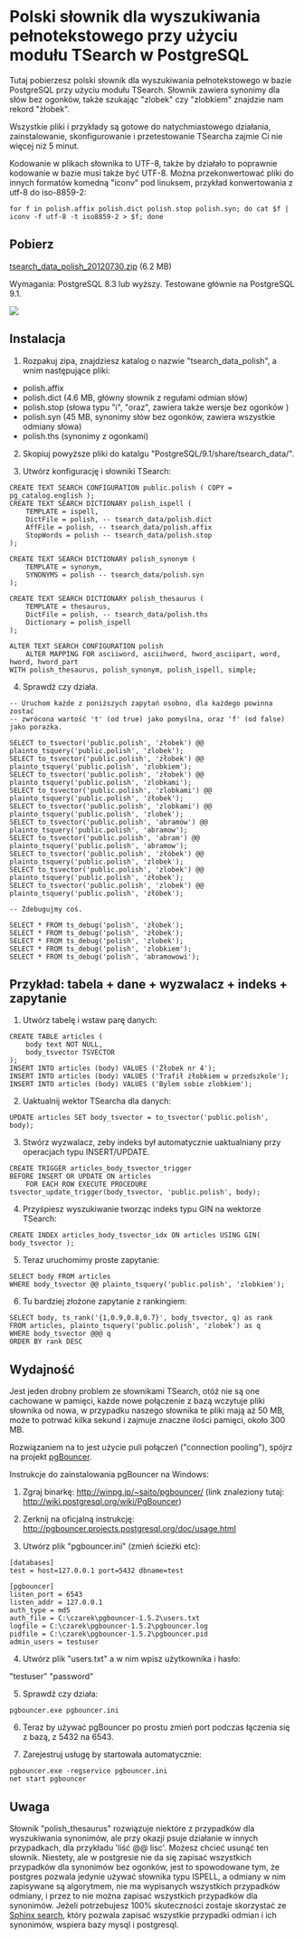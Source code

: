 # Polski słownik dla wyszukiwania pełnotekstowego przy użyciu modułu TSearch w PostgreSQL #

Tutaj pobierzesz polski słownik dla wyszukiwania pełnotekstowego w bazie PostgreSQL przy użyciu modułu TSearch. Słownik zawiera synonimy dla słów bez ogonków, także szukając "zlobek" czy "zlobkiem" znajdzie nam rekord "żłobek".

Wszystkie pliki i przykłady są gotowe do natychmiastowego działania, zainstalowanie, skonfigurowanie i przetestowanie TSearcha zajmie Ci nie więcej niż 5 minut.

Kodowanie w plikach słownika to UTF-8, także by działało to poprawnie kodowanie w bazie musi także być UTF-8. Można przekonwertować pliki do innych formatów komedną "iconv" pod linuksem, przykład konwertowania z utf-8 do iso-8859-2:

```
for f in polish.affix polish.dict polish.stop polish.syn; do cat $f | iconv -f utf-8 -t iso8859-2 > $f; done
```

## Pobierz ##

[tsearch\_data\_polish\_20120730.zip](http://tsearch-polish.googlecode.com/files/tsearch_data_polish_20120730.zip) (6.2 MB)

Wymagania: PostgreSQL 8.3 lub wyższy. Testowane głównie na PostgreSQL 9.1.

<a href='https://www.paypal.com/cgi-bin/webscr?cmd=_s-xclick&hosted_button_id=RLZT2JFRL6E88'><img src='https://www.paypalobjects.com/pl_PL/PL/i/btn/btn_donateCC_LG.gif' /></a>

## Instalacja ##

1. Rozpakuj zipa, znajdziesz katalog o nazwie "tsearch\_data\_polish", a wnim następujące pliki:

  * polish.affix
  * polish.dict (4.6 MB, główny słownik z regułami odmian słów)
  * polish.stop (słowa typu "i", "oraz", zawiera także wersje bez ogonków )
  * polish.syn (45 MB, synonimy słów bez ogonków, zawiera wszystkie odmiany słowa)
  * polish.ths (synonimy z ogonkami)

2. Skopiuj powyższe pliki do katalgu "PostgreSQL/9.1/share/tsearch\_data/".

3. Utwórz konfigurację i słowniki TSearch:

```
CREATE TEXT SEARCH CONFIGURATION public.polish ( COPY = pg_catalog.english );
CREATE TEXT SEARCH DICTIONARY polish_ispell (
	TEMPLATE = ispell,
	DictFile = polish, -- tsearch_data/polish.dict
	AffFile = polish, -- tsearch_data/polish.affix
	StopWords = polish -- tsearch_data/polish.stop
);

CREATE TEXT SEARCH DICTIONARY polish_synonym (
	TEMPLATE = synonym,
	SYNONYMS = polish -- tsearch_data/polish.syn
);

CREATE TEXT SEARCH DICTIONARY polish_thesaurus (
	TEMPLATE = thesaurus,
	DictFile = polish, -- tsearch_data/polish.ths
	Dictionary = polish_ispell
);

ALTER TEXT SEARCH CONFIGURATION polish
	ALTER MAPPING FOR asciiword, asciihword, hword_asciipart, word, hword, hword_part
WITH polish_thesaurus, polish_synonym, polish_ispell, simple;
```

4. Sprawdź czy działa.

```
-- Uruchom każde z poniższych zapytań osobno, dla każdego powinna zostać 
-- zwrócona wartość 't' (od true) jako pomyślna, oraz 'f' (od false) jako porażka.

SELECT to_tsvector('public.polish', 'żłobek') @@ plainto_tsquery('public.polish', 'zlobek');
SELECT to_tsvector('public.polish', 'żłobek') @@ plainto_tsquery('public.polish', 'zlobkiem');
SELECT to_tsvector('public.polish', 'żłobek') @@ plainto_tsquery('public.polish', 'zlobkami');
SELECT to_tsvector('public.polish', 'zlobkami') @@ plainto_tsquery('public.polish', 'żłobek');
SELECT to_tsvector('public.polish', 'zlobkami') @@ plainto_tsquery('public.polish', 'zlobek');
SELECT to_tsvector('public.polish', 'abramów') @@ plainto_tsquery('public.polish', 'abramow');
SELECT to_tsvector('public.polish', 'abram') @@ plainto_tsquery('public.polish', 'abramow');
SELECT to_tsvector('public.polish', 'żłóbek') @@ plainto_tsquery('public.polish', 'zlobek');
SELECT to_tsvector('public.polish', 'zlobek') @@ plainto_tsquery('public.polish', 'żłobek');
SELECT to_tsvector('public.polish', 'zlobek') @@ plainto_tsquery('public.polish', 'żłóbek');

-- Zdebugujmy coś.

SELECT * FROM ts_debug('polish', 'żłobek');
SELECT * FROM ts_debug('polish', 'żłóbek');
SELECT * FROM ts_debug('polish', 'zlobek');
SELECT * FROM ts_debug('polish', 'zlobkiem');
SELECT * FROM ts_debug('polish', 'abramowowi');

```

## Przykład: tabela + dane + wyzwalacz + indeks + zapytanie ##

1. Utwórz tabelę i wstaw parę danych:

```
CREATE TABLE articles (
    body text NOT NULL,
    body_tsvector TSVECTOR
);
INSERT INTO articles (body) VALUES ('Żłobek nr 4');
INSERT INTO articles (body) VALUES ('Trafił żłobkiem w przedszkole');
INSERT INTO articles (body) VALUES ('Bylem sobie zlobkiem');
```

2. Uaktualnij wektor TSearcha dla danych:

```
UPDATE articles SET body_tsvector = to_tsvector('public.polish', body);
```

3. Stwórz wyzwalacz, zeby indeks był automatycznie uaktualniany przy operacjach typu INSERT/UPDATE.

```
CREATE TRIGGER articles_body_tsvector_trigger
BEFORE INSERT OR UPDATE ON articles
	FOR EACH ROW EXECUTE PROCEDURE tsvector_update_trigger(body_tsvector, 'public.polish', body);
```

4. Przyśpiesz wyszukiwanie tworząc indeks typu GIN na wektorze TSearch:

```
CREATE INDEX articles_body_tsvector_idx ON articles USING GIN( body_tsvector );
```

5. Teraz uruchomimy proste zapytanie:

```
SELECT body FROM articles
WHERE body_tsvector @@ plainto_tsquery('public.polish', 'zlobkiem');
```

6. Tu bardziej złożone zapytanie z rankingiem:

```
SELECT body, ts_rank('{1,0.9,0.8,0.7}', body_tsvector, q) as rank
FROM articles, plainto_tsquery('public.polish', 'zlobek') as q
WHERE body_tsvector @@@ q
ORDER BY rank DESC
```



## Wydajność ##

Jest jeden drobny problem ze słownikami TSearch, otóż nie są one cachowane w pamięci, każde nowe połączenie z bazą wczytuje pliki słownika od nowa, w przypadku naszego słownika te pliki mają aż 50 MB, może to potrwać kilka sekund i zajmuje znaczne ilości pamięci, około 300 MB.

Rozwiązaniem na to jest użycie puli połączeń ("connection pooling"), spójrz na projekt [pgBouncer](http://pgfoundry.org/projects/pgbouncer/).

Instrukcje do zainstalowania pgBouncer na Windows:

1. Zgraj binarkę: http://winpg.jp/~saito/pgbouncer/ (link znaleziony tutaj: http://wiki.postgresql.org/wiki/PgBouncer)

2. Zerknij na oficjalną instrukcję: http://pgbouncer.projects.postgresql.org/doc/usage.html

3. Utwórz plik "pgbouncer.ini" (zmień ścieżki etc):

```
[databases]
test = host=127.0.0.1 port=5432 dbname=test

[pgbouncer]
listen_port = 6543
listen_addr = 127.0.0.1
auth_type = md5
auth_file = C:\czarek\pgbouncer-1.5.2\users.txt
logfile = C:\czarek\pgbouncer-1.5.2\pgbouncer.log
pidfile = C:\czarek\pgbouncer-1.5.2\pgbouncer.pid
admin_users = testuser
```

4. Utwórz plik "users.txt" a w nim wpisz użytkownika i hasło:

"testuser" "password"

5. Sprawdź czy działa:

```
pgbouncer.exe pgbouncer.ini
```

6. Teraz by używać pgBouncer po prostu zmień port podczas łączenia się z bazą, z 5432 na 6543.

7. Zarejestruj usługę by startowała automatycznie:

```
pgbouncer.exe -regservice pgbouncer.ini
net start pgbouncer
```

## Uwaga ##

Słownik "polish\_thesaurus" rozwiązuje niektóre z przypadków dla wyszukiwania synonimów, ale przy okazji psuje działanie w innych przypadkach, dla przykładu 'liść @@ lisc'. Możesz chcieć usunąć ten słownik. Niestety, ale w postgresie nie da się zapisać wszystkich przypadków dla synonimów bez ogonków, jest to spowodowane tym, że postgres pozwala jedynie używać słownika typu ISPELL, a odmiany w nim zapisywane są algorytmem, nie ma wypisanych wszystkich przypadków odmiany, i przez to nie można zapisać wszystkich przypadków dla synonimów. Jeżeli potrzebujesz 100% skuteczności zostaje skorzystać ze [Sphinx search](http://sphinxsearch.com/), który pozwala zapisać wszystkie przypadki odmian i ich synonimów, wspiera bazy mysql i postgresql.